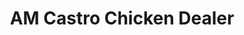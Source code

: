 ---
title: "AM Castro Chicken Dealer"
url: /meycauayan/am-castro-chicken-dealer/
shop: supermarket
---